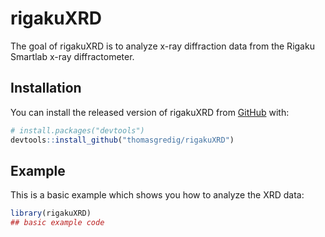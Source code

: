 # rigakuXRD

<!-- badges: start -->
<!-- badges: end -->

The goal of rigakuXRD is to analyze x-ray diffraction data from the Rigaku Smartlab x-ray diffractometer.

## Installation

You can install the released version of rigakuXRD from [GitHub](https://github.com/thomasgredig/rigakuXRD) with:

``` r
# install.packages("devtools")
devtools::install_github("thomasgredig/rigakuXRD")
```

## Example

This is a basic example which shows you how to analyze the XRD data:

``` r
library(rigakuXRD)
## basic example code
```

